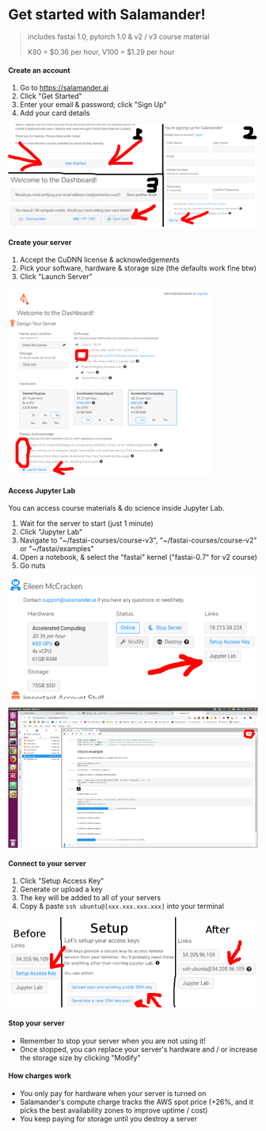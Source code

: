 # Get started with Salamander!

> includes fastai 1.0, pytorch 1.0 & v2 / v3 course material
>
> K80 = $0.36 per hour, V100 = $1.29 per hour

#### Create an account

1. Go to https://salamander.ai
2. Click "Get Started"
3. Enter your email & password; click "Sign Up"
4. Add your card details

![](./images/salamander/create_account.png)

#### Create your server

1. Accept the CuDNN license & acknowledgements
2. Pick your software, hardware & storage size (the defaults work fine btw)
3. Click "Launch Server"

![](./images/salamander/create_server.png)

#### Access Jupyter Lab

You can access course materials & do science inside Jupyter Lab.

1. Wait for the server to start (just 1 minute)
2. Click "Jupyter Lab"
3. Navigate to "\~/fastai-courses/course-v3", "\~/fastai-courses/course-v2" or "\~/fastai/examples"
4. Open a notebook, & select the "fastai" kernel ("fastai-0.7" for v2 course)
5. Go nuts

![](./images/salamander/jupyter_lab_1.png)

![](./images/salamander/jupyter_lab_2.png)

#### Connect to your server

1. Click "Setup Access Key"
2. Generate or upload a key
3. The key will be added to all of your servers
4. Copy & paste `ssh ubuntu@[xxx.xxx.xxx.xxx]` into your terminal

![](./images/salamander/connect.png)

#### Stop your server

* Remember to stop your server when you are not using it!
* Once stopped, you can replace your server's hardware and / or increase the storage size by clicking "Modify"

#### How charges work

* You only pay for hardware when your server is turned on
* Salamander's compute charge tracks the AWS spot price (+26%, and it picks the best availability zones to improve uptime / cost)
* You keep paying for storage until you destroy a server
